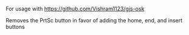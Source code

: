 For usage with https://github.com/Vishram1123/gjs-osk

Removes the PrtSc button in favor of adding the home, end, and insert buttons
